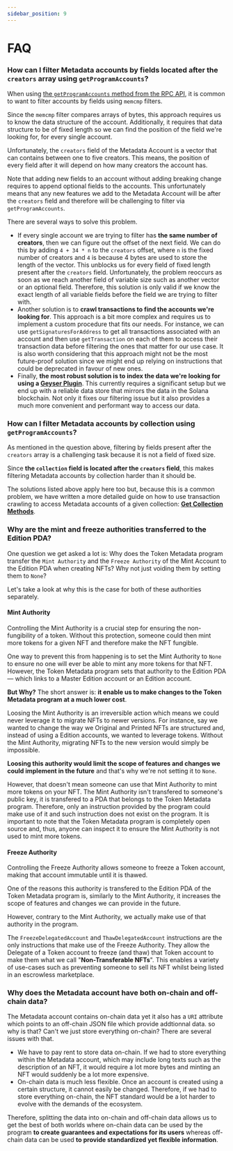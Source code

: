 ```yaml
---
sidebar_position: 9
---
```


# FAQ

### How can I filter Metadata accounts by fields located after the `creators` array using `getProgramAccounts`?

When using [the `getProgramAccounts` method from the RPC API](https://docs.solana.com/developing/clients/jsonrpc-api#getprogramaccounts), it is common to want to filter accounts by fields using `memcmp` filters.

Since the `memcmp` filter compares arrays of bytes, this approach requires us to know the data structure of the account. Additionally, it requires that data structure to be of fixed length so we can find the position of the field we're looking for, for every single account.

Unfortunately, the `creators` field of the Metadata Account is a vector that can contains between one to five creators. This means, the position of every field after it will depend on how many creators the account has.

Note that adding new fields to an account without adding breaking change requires to append optional fields to the accounts. This unfortunately means that any new features we add to the Metadata Account will be after the `creators` field and therefore will be challenging to filter via `getProgramAccounts`.

There are several ways to solve this problem.

- If every single account we are trying to filter has **the same number of creators**, then we can figure out the offset of the next field. We can do this by adding `4 + 34 * n` to the `creators` offset, where `n` is the fixed number of creators and `4` is because 4 bytes are used to store the length of the vector. This unblocks us for every field of fixed length present after the `creators` field. Unfortunately, the problem reoccurs as soon as we reach another field of variable size such as another vector or an optional field. Therefore, this solution is only valid if we know the exact length of all variable fields before the field we are trying to filter with.
- Another solution is to **crawl transactions to find the accounts we're looking for**. This approach is a bit more complex and requires us to implement a custom procedure that fits our needs. For instance, we can use `getSignaturesForAddress` to get all transactions associated with an account and then use `getTransaction` on each of them to access their transaction data before filtering the ones that matter for our use case. It is also worth considering that this approach might not be the most future-proof solution since we might end up relying on instructions that could be deprecated in favour of new ones.
- Finally, **the most robust solution is to index the data we're looking for using a [Geyser Plugin](https://docs.solana.com/developing/plugins/geyser-plugins)**. This currently requires a significant setup but we end up with a reliable data store that mirrors the data in the Solana blockchain. Not only it fixes our filtering issue but it also provides a much more convenient and performant way to access our data.

### How can I filter Metadata accounts by collection using `getProgramAccounts`?

As mentioned in the question above, filtering by fields present after the `creators` array is a challenging task because it is not a field of fixed size.

Since **the `collection` field is located after the `creators` field**, this makes filtering Metadata accounts by collection harder than it should be.

The solutions listed above apply here too but, because this is a common problem, we have written a more detailed guide on how to use transaction crawling to access Metadata accounts of a given collection: **[Get Collection Methods](https://metaplex.notion.site/Get-Collection-Methods-1ff0b118e4ce4605971df60e753a8559)**.

### Why are the mint and freeze authorities transferred to the Edition PDA?

One question we get asked a lot is: Why does the Token Metadata program transfer the `Mint Authority` and the `Freeze Authority` of the Mint Account to the Edition PDA when creating NFTs? Why not just voiding them by setting them to `None`?

Let's take a look at why this is the case for both of these authorities separately.

#### Mint Authority

Controlling the Mint Authority is a crucial step for ensuring the non-fungibility of a token. Without this protection, someone could then mint more tokens for a given NFT and therefore make the NFT fungible.

One way to prevent this from happening is to set the Mint Authority to `None` to ensure no one will ever be able to mint any more tokens for that NFT. However, the Token Metadata program sets that authority to the Edition PDA — which links to a Master Edition account or an Edition account.

**But Why?** The short answer is: **it enable us to make changes to the Token Metadata program at a much lower cost**.

Loosing the Mint Authority is an irreversible action which means we could never leverage it to migrate NFTs to newer versions. For instance, say we wanted to change the way we Original and Printed NFTs are structured and, instead of using a Edition accounts, we wanted to leverage tokens. Without the Mint Authority, migrating NFTs to the new version would simply be impossible.

**Loosing this authority would limit the scope of features and changes we could implement in the future** and that's why we're not setting it to `None`.

However, that doesn't mean someone can use that Mint Authority to mint more tokens on your NFT. The Mint Authority isn't transfered to someone's public key, it is transfered to a PDA that belongs to the Token Metadata program. Therefore, only an instruction provided by the program could make use of it and such instruction does not exist on the program. It is important to note that the Token Metadata program is completely open source and, thus, anyone can inspect it to ensure the Mint Authority is not used to mint more tokens.

#### Freeze Authority

Controlling the Freeze Authority allows someone to freeze a Token account, making that account immutable until it is thawed.

One of the reasons this authority is transfered to the Edition PDA of the Token Metadata program is, similarly to the Mint Authority, it increases the scope of features and changes we can provide in the future.

However, contrary to the Mint Authority, we actually make use of that authority in the program.

The `FreezeDelegatedAccount` and `ThawDelegatedAccount` instructions are the only instructions that make use of the Freeze Authority. They allow the Delegate of a Token account to freeze (and thaw) that Token account to make them what we call "**Non-Transferable NFTs**". This enables a variety of use-cases such as preventing someone to sell its NFT whilst being listed in an escrowless marketplace.

### Why does the Metadata account have both on-chain and off-chain data?

The Metadata account contains on-chain data yet it also has a `URI` attribute which points to an off-chain JSON file which provide addtionnal data. so why is that? Can't we just store everything on-chain? There are several issues with that.

- We have to pay rent to store data on-chain. If we had to store everything within the Metadata account, which may include long texts such as the description of an NFT, it would require a lot more bytes and minting an NFT would suddenly be a lot more expensive.
- On-chain data is much less flexible. Once an account is created using a certain structure, it cannot easily be changed. Therefore, if we had to store everything on-chain, the NFT standard would be a lot harder to evolve with the demands of the ecosystem.

Therefore, splitting the data into on-chain and off-chain data allows us to get the best of both worlds where on-chain data can be used by the program **to create guarantees and expectations for its users** whereas off-chain data can be used **to provide standardized yet flexible information**.
